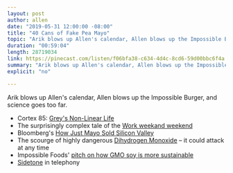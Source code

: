 ```yaml
---
layout: post
author: allen
date: "2019-05-31 12:00:00 -08:00"
title: "40 Cans of Fake Pea Mayo"
topic: "Arik blows up Allen's calendar, Allen blows up the Impossible Burger, and science goes too far."
duration: "00:59:04"
length: 28719034
link: https://pinecast.com/listen/f06bfa38-c634-4d4c-8cd6-59d00bbc6f4a.mp3
summary: "Arik blows up Allen's calendar, Allen blows up the Impossible Burger, and science goes too far."
explicit: "no"

---
```


Arik blows up Allen's calendar, Allen blows up the Impossible Burger, and science goes too far.

- Cortex 85: [Grey's Non-Linear Life](https://www.relay.fm/cortex/85)
- The surprisingly complex tale of the [Work weekand weekend](https://en.wikipedia.org/wiki/Workweek_and_weekend)
- Bloomberg's [How Just Mayo Sold Silicon Valley](https://www.bloomberg.com/features/2016-hampton-creek-just-mayo/)
- The scourge of highly dangerous [Dihydrogen Monoxide](https://en.wikipedia.org/wiki/Dihydrogen_monoxide_parody) – it could attack at any time
- Impossible Foods' [pitch on how GMO soy is more sustainable](https://medium.com/impossible-foods/how-our-commitment-to-consumers-and-our-planet-led-us-to-use-gm-soy-23f880c93408)
- [Sidetone](https://en.wikipedia.org/wiki/Sidetone) in telephony
